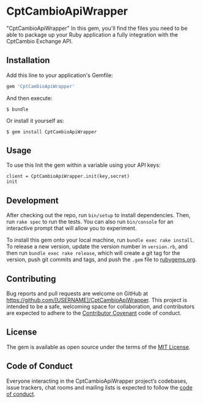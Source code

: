 # CptCambioApiWrapper

"CptCambioApiWrapper" 
In this gem, you'll find the files you need to be able to package up your Ruby application a fully integration with the CptCambio Exchange API.


## Installation

Add this line to your application's Gemfile:

```ruby
gem 'CptCambioApiWrapper'
```

And then execute:

    $ bundle

Or install it yourself as:

    $ gem install CptCambioApiWrapper

## Usage
To use this 
Init the gem within a variable using your API keys:

    client = CptCambioApiWrapper.init(key,secret)
    init

## Development

After checking out the repo, run `bin/setup` to install dependencies. Then, run `rake spec` to run the tests. You can also run `bin/console` for an interactive prompt that will allow you to experiment.

To install this gem onto your local machine, run `bundle exec rake install`. To release a new version, update the version number in `version.rb`, and then run `bundle exec rake release`, which will create a git tag for the version, push git commits and tags, and push the `.gem` file to [rubygems.org](https://rubygems.org).

## Contributing

Bug reports and pull requests are welcome on GitHub at https://github.com/[USERNAME]/CptCambioApiWrapper. This project is intended to be a safe, welcoming space for collaboration, and contributors are expected to adhere to the [Contributor Covenant](http://contributor-covenant.org) code of conduct.

## License

The gem is available as open source under the terms of the [MIT License](https://opensource.org/licenses/MIT).

## Code of Conduct

Everyone interacting in the CptCambioApiWrapper project’s codebases, issue trackers, chat rooms and mailing lists is expected to follow the [code of conduct](https://github.com/[USERNAME]/CptCambioApiWrapper/blob/master/CODE_OF_CONDUCT.md).

